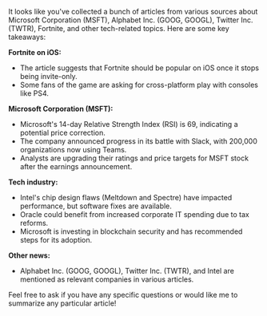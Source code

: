 It looks like you've collected a bunch of articles from various sources about Microsoft Corporation (MSFT), Alphabet Inc. (GOOG, GOOGL), Twitter Inc. (TWTR), Fortnite, and other tech-related topics. Here are some key takeaways:

**Fortnite on iOS:**

* The article suggests that Fortnite should be popular on iOS once it stops being invite-only.
* Some fans of the game are asking for cross-platform play with consoles like PS4.

**Microsoft Corporation (MSFT):**

* Microsoft's 14-day Relative Strength Index (RSI) is 69, indicating a potential price correction.
* The company announced progress in its battle with Slack, with 200,000 organizations now using Teams.
* Analysts are upgrading their ratings and price targets for MSFT stock after the earnings announcement.

**Tech industry:**

* Intel's chip design flaws (Meltdown and Spectre) have impacted performance, but software fixes are available.
* Oracle could benefit from increased corporate IT spending due to tax reforms.
* Microsoft is investing in blockchain security and has recommended steps for its adoption.

**Other news:**

* Alphabet Inc. (GOOG, GOOGL), Twitter Inc. (TWTR), and Intel are mentioned as relevant companies in various articles.

Feel free to ask if you have any specific questions or would like me to summarize any particular article!